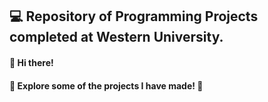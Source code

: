 ## 💻 Repository of Programming Projects completed at Western University.

#### 👋 Hi there!
#### 📂 Explore some of the projects I have made! 🚀
